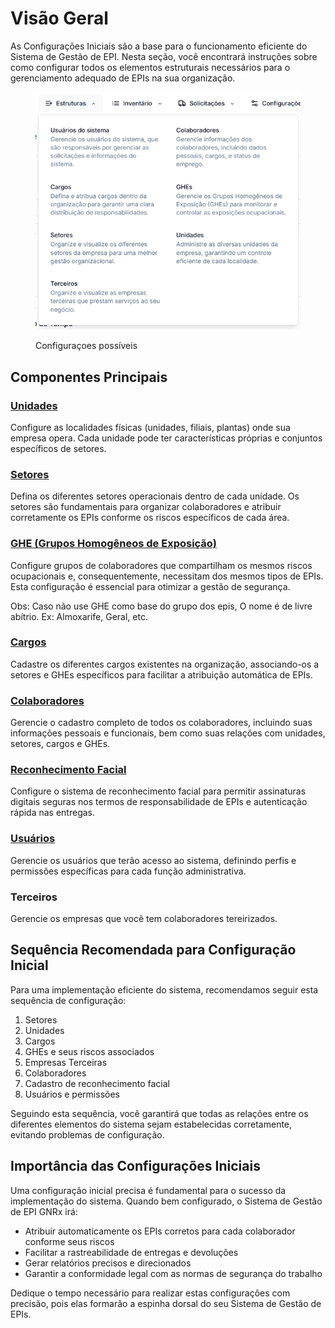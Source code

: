 # Visão Geral

As Configurações Iniciais são a base para o funcionamento eficiente do Sistema de Gestão de EPI. Nesta seção, você encontrará instruções sobre como configurar todos os elementos estruturais necessários para o gerenciamento adequado de EPIs na sua organização.



<figure><img src="../.gitbook/assets/image (3) (1) (1).png" alt="" width="458"><figcaption><p>Configuraçoes possíveis</p></figcaption></figure>

## Componentes Principais

### [Unidades](unidades/)

Configure as localidades físicas (unidades, filiais, plantas) onde sua empresa opera. Cada unidade pode ter características próprias e conjuntos específicos de setores.

### [Setores](setores/)

Defina os diferentes setores operacionais dentro de cada unidade. Os setores são fundamentais para organizar colaboradores e atribuir corretamente os EPIs conforme os riscos específicos de cada área.

### [GHE (Grupos Homogêneos de Exposição)](ghe/)

Configure grupos de colaboradores que compartilham os mesmos riscos ocupacionais e, consequentemente, necessitam dos mesmos tipos de EPIs. Esta configuração é essencial para otimizar a gestão de segurança.

Obs: Caso não use GHE como base do grupo dos epis, O nome é de livre abítrio. Ex: Almoxarife, Geral, etc.

### [Cargos](cargos/)

Cadastre os diferentes cargos existentes na organização, associando-os a setores e GHEs específicos para facilitar a atribuição automática de EPIs.

### [Colaboradores](colaboradores/)

Gerencie o cadastro completo de todos os colaboradores, incluindo suas informações pessoais e funcionais, bem como suas relações com unidades, setores, cargos e GHEs.

### [Reconhecimento Facial](reconhecimento-facial/)

Configure o sistema de reconhecimento facial para permitir assinaturas digitais seguras nos termos de responsabilidade de EPIs e autenticação rápida nas entregas.

### [Usuários](usuarios/)

Gerencie os usuários que terão acesso ao sistema, definindo perfis e permissões específicas para cada função administrativa.

### Terceiros

Gerencie os empresas que você tem colaboradores tereirizados.

## Sequência Recomendada para Configuração Inicial

Para uma implementação eficiente do sistema, recomendamos seguir esta sequência de configuração:

1. Setores
2. Unidades
3. Cargos
4. GHEs e seus riscos associados
5. Empresas Terceiras
6. Colaboradores
7. Cadastro de reconhecimento facial
8. Usuários e permissões

Seguindo esta sequência, você garantirá que todas as relações entre os diferentes elementos do sistema sejam estabelecidas corretamente, evitando problemas de configuração.

## Importância das Configurações Iniciais

Uma configuração inicial precisa é fundamental para o sucesso da implementação do sistema. Quando bem configurado, o Sistema de Gestão de EPI GNRx irá:

* Atribuir automaticamente os EPIs corretos para cada colaborador conforme seus riscos
* Facilitar a rastreabilidade de entregas e devoluções
* Gerar relatórios precisos e direcionados
* Garantir a conformidade legal com as normas de segurança do trabalho

Dedique o tempo necessário para realizar estas configurações com precisão, pois elas formarão a espinha dorsal do seu Sistema de Gestão de EPIs.
